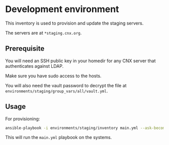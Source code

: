 # Development environment

This inventory is used to provision and update the staging servers.

The servers are at ``*staging.cnx.org``.

## Prerequisite

You will need an SSH public key in your homedir for any CNX server that authenticates against LDAP.

Make sure you have sudo access to the hosts.

You will also need the vault password to decrypt the file at
``environments/staging/group_vars/all/vault.yml``.

## Usage

For provisioning:

```sh
ansible-playbook -i environments/staging/inventory main.yml --ask-become-pass --ask-vault-pass
```

This will run the ``main.yml`` playbook on the systems.
